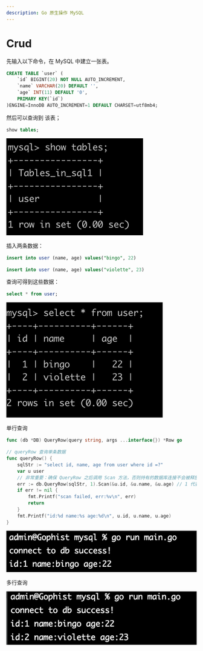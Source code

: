 ```yaml
---
description: Go 原生操作 MySQL
---
```


# Crud

先输入以下命令，在 MySQL 中建立一张表。

```sql
CREATE TABLE `user` (
    `id` BIGINT(20) NOT NULL AUTO_INCREMENT,
    `name` VARCHAR(20) DEFAULT '',
    `age` INT(11) DEFAULT '0',
    PRIMARY KEY(`id`)
)ENGINE=InnoDB AUTO_INCREMENT=1 DEFAULT CHARSET=utf8mb4;
```

然后可以查询到 该表；

```sql
show tables;
```

<img src="../.gitbook/assets/image.png" alt="" data-size="original">

插入两条数据：

```sql
insert into user (name, age) values("bingo", 22)
```

```sql
insert into user (name, age) values("violette", 23)
```

查询可得到这些数据：

```sql
select * from user;
```

![](<../.gitbook/assets/image (4).png>)



单行查询

```go
func (db *DB) QueryRow(query string, args ...interface{}) *Row go
```

```go
// queryRow 查询单条数据
func queryRow() {
	sqlStr := "select id, name, age from user where id =?"
	var u user
	// 非常重要：确保 QueryRow 之后调用 Scan 方法，否则持有的数据库连接不会被释放
	err := db.QueryRow(sqlStr, 1).Scan(&u.id, &u.name, &u.age) // 1 代表获取第一条
	if err != nil {
		fmt.Printf("scan failed, err:%v\n", err)
		return
	}
	fmt.Printf("id:%d name:%s age:%d\n", u.id, u.name, u.age)
}
```

![](<../.gitbook/assets/image (1).png>)

多行查询







![](<../.gitbook/assets/image (5).png>)
